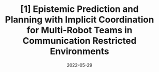 ---
title: "[1] Epistemic Prediction and Planning with Implicit Coordination for Multi-Robot Teams in Communication Restricted Environments"
collection: publications
detail: "disabled"
# permalink: 'https://www.bezzorobotics.com/lb-icra23'
# excerpt: 'This paper is about the number 2. The number 3 is left for future work.'
date: 2022-05-29
#venue: ' IEEE International Conference on Robotics and Automation (ICRA 2023)'
paperurl: '/files/pdf/publications/Epistemic_Prediction_and_Planning_with_Implicit_Coordination_for_Multi-Robot_Teams_in_Communication_Restricted_Environments.pdf'
link: 'https://arxiv.org/abs/2302.10393'
citation: 'Bramblett, L., <strong>Gao, S. </strong> and Bezzo, N., "Epistemic Prediction and Planning with Implicit Coordination for Multi-Robot Teams in Communication Restricted Environments." 2023 IEEE international conference on robotics and automation (<strong>ICRA</strong>). IEEE, 2023.'
order_number: 90
---